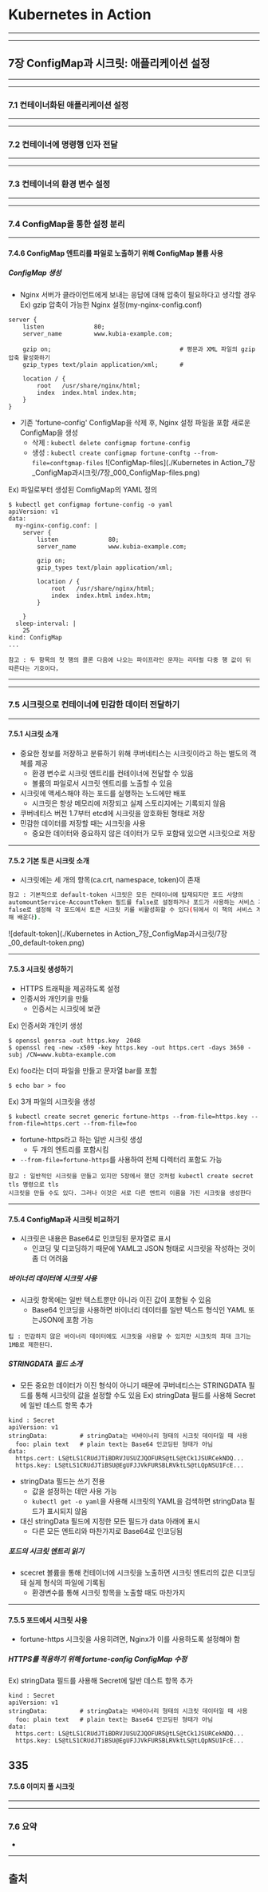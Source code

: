 # Kubernetes in Action

---
---
## 7장 ConfigMap과 시크릿: 애플리케이션 설정

---
---
### 7.1 컨테이너화된 애플리케이션 설정


---
---
### 7.2 컨테이너에 명령행 인자 전달

---
---
### 7.3 컨테이너의 환경 변수 설정


---
---
### 7.4 ConfigMap을 통한 설정 분리

---
#### 7.4.6 ConfigMap 엔트리를 파일로 노출하기 위해 ConfigMap 볼륨 사용

##### ConfigMap 생성
* Nginx 서버가 클라이언트에게 보내는 응답에 대해 압축이 필요하다고 생각할 경우
Ex) gzip 압축이 가능한 Nginx 설정(my-nginx-config.conf)
```
server {
    listen              80;
    server_name         www.kubia-example.com;

    gzip on;									# 평문과 XML 파일의 gzip 압축 활성화하기
    gzip_types text/plain application/xml;		#

    location / {
        root   /usr/share/nginx/html;
        index  index.html index.htm;
    }
}
```
* 기존 'fortune-config' ConfigMap을 삭제 후, Nginx 설정 파일을 포함 새로운 ConfigMap을 생성
	- 삭제 : `kubectl delete configmap fortune-config`
	- 생성 : `kubectl create configmap fortune-conftg --from-file=conftgmap-files`
![ConfigMap-files](./Kubernetes in Action_7장_ConfigMap과시크릿/7장_000_ConfigMap-files.png)

Ex) 파일로부터 생성된 ComfigMap의 YAML 정의
```
$ kubectl get configmap fortune-config -o yaml
apiVersion: v1
data:
  my-nginx-config.conf: |
    server {
        listen              80;
        server_name         www.kubia-example.com;

        gzip on;
        gzip_types text/plain application/xml;

        location / {
            root   /usr/share/nginx/html;
            index  index.html index.htm;
        }

    }
  sleep-interval: |
    25
kind: ConfigMap
...
```
```
참고 : 두 항목의 첫 행의 콜론 다음에 나오는 파이프라인 문자는 리터럴 다중 행 값이 뒤 따른다는 기호이다，
```


---
---
### 7.5 시크릿으로 컨테이너에 민감한 데이터 전달하기

---
#### 7.5.1 시크릿 소개
* 중요한 정보를 저장하고 분류하기 위해 쿠버네티스는 시크릿이라고 하는 별도의 객쳬를 제공
	- 환경 변수로 시크릿 엔트리를 컨테이너에 전달할 수 있음
	- 볼륨의 파일로서 시크릿 엔트리를 노출할 수 있음
* 시크릿에 액세스해야 하는 포드를 실행하는 노드에만 배포
	- 시크릿은 항상 메모리에 저장되고 실제 스토리지에는 기록되지 않음
* 쿠버네티스 버전 1.7부터 etcd에 시크릿을 암호화된 형태로 저장
* 민감한 데이터를 저장할 때는 시크릿을 사용
	- 중요한 데이터와 중요하지 않은 데이터가 모두 포함돼 있으면 시크릿으로 저장

---
#### 7.5.2 기본 토큰 시크릿 소개
* 시크릿에는 세 개의 항목(ca.crt, namespace, token)이 존재
```bash
참고 : 기본적으로 default-token 시크릿은 모든 컨테이너에 탑재되지만 포드 사양의
automountService-AccountToken 필드를 false로 설정하거나 포드가 사용하는 서비스 계정에서
false로 설정해 각 포드에서 토큰 시크릿 키를 비활성화할 수 있다(뒤에서 이 책의 서비스 계정에 대
해 배운다).
```

![default-token](./Kubernetes in Action_7장_ConfigMap과시크릿/7장_00_default-token.png)

---
#### 7.5.3 시크릿 생성하기
* HTTPS 트래픽을 제공하도록 설정
* 인증서와 개인키을 만듦
	- 인증서는 시크릿에 보관

Ex) 인증서와 개인키 생성
```
$ openssl genrsa -out https.key  2048
$ openssl req -new -x509 -key https.key -out https.cert -days 3650 -subj /CN=www.kubta-example.com
```

Ex) foo라는 더미 파일을 만들고 문자열 bar를 포함
```
$ echo bar > foo
```

Ex) 3개 파일의 시크릿을 생성
```
$ kubectl create secret generic fortune-https --from-file=https.key --from-file=https.cert --from-file=foo
```
* fortune-https라고 하는 일반 시크릿 생성
	- 두 개의 엔트리를 포함시킴
* `--from-file=fortune-https`를 사용하여 전체 디렉터리 포함도 가능
```
참고 : 일반적인 시크릿을 만들고 있지만 5장에서 했던 것처럼 kubectl create secret tls 명령으로 tls
시크릿을 만들 수도 있다. 그러나 이것은 서로 다른 엔트리 이름을 가진 시크릿을 생성한다
```

---
#### 7.5.4 ConfigMap과 시크릿 비교하기
* 시크릿은 내용은 Base64로 인코딩된 문자열로 표시
	- 인코딩 및 디코딩하기 때문에 YAML고 JSON 형태로 시크릿을 작성하는 것이 좀 더 어려움

##### 바이너리 데이터에 시크릿 사용
* 시크릿 항목에는 일반 텍스트뿐만 아니라 이진 값이 포함될 수 있음
	- Base64 인코딩을 사용하면 바이너리 데이터를 일반 텍스트 형식인 YAML 또는JSON에 포함 가능
```
팁 : 민감하지 않은 바이너리 데이터에도 시크릿을 사용할 수 있지만 시크릿의 최대 크기는 1MB로 제한된다．
```

##### STRINGDATA 필드 소개
* 모든 중요한 데이터가 이진 형식이 아니기 때문에 쿠버네티스는 STRINGDATA 필드를 통해 시크릿의 값을 설정할 수도 있음
Ex) stringData 필드를 사용해 Secret에 일반 데스트 항목 추가
```
kind : Secret
apiVersion: v1
stringData: 		# stringData는 비바이너리 형태의 시크릿 데이터일 때 사용
  foo: plain text	# plain text는 Base64 인코딩된 형태가 아님
data:
  https.cert: LS@tLS1CRUdJTiBDRVJUSUZJQOFURS@tLS@tCk1JSURCekNDQ...
  https.key: LS@tLS1CRUdJTiBSU@EgUFJJVkFURSBLRVktLS@tLQpNSU1FcE...
```
* stringData 필드는 쓰기 전용
	- 값을 설정하는 데만 사용 가능
	- `kubectl get -o yaml`을 사용해 시크릿의 YAML을 검색하면 stringData 필드가 표시되지 않음
* 대신 stringData 필드에 지정한 모든 필드가 data 아래에 표시
	- 다른 모든 엔트리와 마찬가지로 Base64로 인코딩됨

##### 포드의 시크릿 엔트리 읽기
* scecret 볼륨을 통해 컨테이너에 시크릿을 노출하면 시크릿 엔트리의 값은 디코딩돼 실제 형식의 파일에 기록됨
	- 환경변수를 통해 시크릿 항목을 노출할 때도 마찬가지
 
---
#### 7.5.5 포드에서 시크릿 사용
* fortune-https 시크릿을 사용히려면, Nginx가 이를 사용하도록 설정해야 함

##### HTTPS를 적용하기 위해 fortune-config ConfigMap 수정
Ex) stringData 필드를 사용해 Secret에 일반 데스트 항목 추가
```
kind : Secret
apiVersion: v1
stringData: 		# stringData는 비바이너리 형태의 시크릿 데이터일 때 사용
  foo: plain text	# plain text는 Base64 인코딩된 형태가 아님
data:
  https.cert: LS@tLS1CRUdJTiBDRVJUSUZJQOFURS@tLS@tCk1JSURCekNDQ...
  https.key: LS@tLS1CRUdJTiBSU@EgUFJJVkFURSBLRVktLS@tLQpNSU1FcE...
```


335
---
#### 7.5.6 이미지 풀 시크릿

 
---
---
### 7.6 요약
* 


---
## 출처
[^출처]: Kubernetes in Action-마르코 룩샤-에이콘


<!-- ![](./Kubernetes in Action_7장_ConfigMap과시크릿/) -->